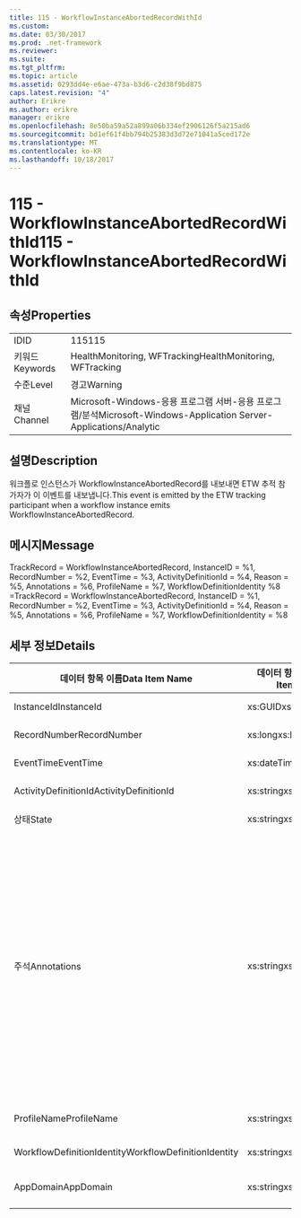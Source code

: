 ```yaml
---
title: 115 - WorkflowInstanceAbortedRecordWithId
ms.custom: 
ms.date: 03/30/2017
ms.prod: .net-framework
ms.reviewer: 
ms.suite: 
ms.tgt_pltfrm: 
ms.topic: article
ms.assetid: 0293dd4e-e6ae-473a-b3d6-c2d38f9bd875
caps.latest.revision: "4"
author: Erikre
ms.author: erikre
manager: erikre
ms.openlocfilehash: 8e50ba59a52a899a06b334ef2906126f5a215ad6
ms.sourcegitcommit: bd1ef61f4bb794b25383d3d72e71041a5ced172e
ms.translationtype: MT
ms.contentlocale: ko-KR
ms.lasthandoff: 10/18/2017
---
```

# <a name="115---workflowinstanceabortedrecordwithid"></a><span data-ttu-id="8ff8e-102">115 - WorkflowInstanceAbortedRecordWithId</span><span class="sxs-lookup"><span data-stu-id="8ff8e-102">115 - WorkflowInstanceAbortedRecordWithId</span></span>
## <a name="properties"></a><span data-ttu-id="8ff8e-103">속성</span><span class="sxs-lookup"><span data-stu-id="8ff8e-103">Properties</span></span>  
  
|||  
|-|-|  
|<span data-ttu-id="8ff8e-104">ID</span><span class="sxs-lookup"><span data-stu-id="8ff8e-104">ID</span></span>|<span data-ttu-id="8ff8e-105">115</span><span class="sxs-lookup"><span data-stu-id="8ff8e-105">115</span></span>|  
|<span data-ttu-id="8ff8e-106">키워드</span><span class="sxs-lookup"><span data-stu-id="8ff8e-106">Keywords</span></span>|<span data-ttu-id="8ff8e-107">HealthMonitoring, WFTracking</span><span class="sxs-lookup"><span data-stu-id="8ff8e-107">HealthMonitoring, WFTracking</span></span>|  
|<span data-ttu-id="8ff8e-108">수준</span><span class="sxs-lookup"><span data-stu-id="8ff8e-108">Level</span></span>|<span data-ttu-id="8ff8e-109">경고</span><span class="sxs-lookup"><span data-stu-id="8ff8e-109">Warning</span></span>|  
|<span data-ttu-id="8ff8e-110">채널</span><span class="sxs-lookup"><span data-stu-id="8ff8e-110">Channel</span></span>|<span data-ttu-id="8ff8e-111">Microsoft-Windows-응용 프로그램 서버-응용 프로그램/분석</span><span class="sxs-lookup"><span data-stu-id="8ff8e-111">Microsoft-Windows-Application Server-Applications/Analytic</span></span>|  
  
## <a name="description"></a><span data-ttu-id="8ff8e-112">설명</span><span class="sxs-lookup"><span data-stu-id="8ff8e-112">Description</span></span>  
 <span data-ttu-id="8ff8e-113">워크플로 인스턴스가 WorkflowInstanceAbortedRecord를 내보내면 ETW 추적 참가자가 이 이벤트를 내보냅니다.</span><span class="sxs-lookup"><span data-stu-id="8ff8e-113">This event is emitted by the ETW tracking participant when a workflow instance emits WorkflowInstanceAbortedRecord.</span></span>  
  
## <a name="message"></a><span data-ttu-id="8ff8e-114">메시지</span><span class="sxs-lookup"><span data-stu-id="8ff8e-114">Message</span></span>  
 <span data-ttu-id="8ff8e-115">TrackRecord = WorkflowInstanceAbortedRecord, InstanceID = %1, RecordNumber = %2, EventTime = %3, ActivityDefinitionId = %4, Reason = %5, Annotations = %6, ProfileName = %7, WorkflowDefinitionIdentity %8 =</span><span class="sxs-lookup"><span data-stu-id="8ff8e-115">TrackRecord = WorkflowInstanceAbortedRecord, InstanceID = %1, RecordNumber = %2, EventTime = %3, ActivityDefinitionId = %4, Reason = %5,  Annotations = %6, ProfileName = %7, WorkflowDefinitionIdentity = %8</span></span>  
  
## <a name="details"></a><span data-ttu-id="8ff8e-116">세부 정보</span><span class="sxs-lookup"><span data-stu-id="8ff8e-116">Details</span></span>  
  
|<span data-ttu-id="8ff8e-117">데이터 항목 이름</span><span class="sxs-lookup"><span data-stu-id="8ff8e-117">Data Item Name</span></span>|<span data-ttu-id="8ff8e-118">데이터 항목 형식</span><span class="sxs-lookup"><span data-stu-id="8ff8e-118">Data Item Type</span></span>|<span data-ttu-id="8ff8e-119">설명</span><span class="sxs-lookup"><span data-stu-id="8ff8e-119">Description</span></span>|  
|--------------------|--------------------|-----------------|  
|<span data-ttu-id="8ff8e-120">InstanceId</span><span class="sxs-lookup"><span data-stu-id="8ff8e-120">InstanceId</span></span>|<span data-ttu-id="8ff8e-121">xs:GUID</span><span class="sxs-lookup"><span data-stu-id="8ff8e-121">xs:GUID</span></span>|<span data-ttu-id="8ff8e-122">워크플로의 인스턴스 ID</span><span class="sxs-lookup"><span data-stu-id="8ff8e-122">The instance id for the workflow</span></span>|  
|<span data-ttu-id="8ff8e-123">RecordNumber</span><span class="sxs-lookup"><span data-stu-id="8ff8e-123">RecordNumber</span></span>|<span data-ttu-id="8ff8e-124">xs:long</span><span class="sxs-lookup"><span data-stu-id="8ff8e-124">xs:long</span></span>|<span data-ttu-id="8ff8e-125">내보낸 레코드의 시퀀스 번호</span><span class="sxs-lookup"><span data-stu-id="8ff8e-125">The sequence number of the emitted record</span></span>|  
|<span data-ttu-id="8ff8e-126">EventTime</span><span class="sxs-lookup"><span data-stu-id="8ff8e-126">EventTime</span></span>|<span data-ttu-id="8ff8e-127">xs:dateTime</span><span class="sxs-lookup"><span data-stu-id="8ff8e-127">xs:dateTime</span></span>|<span data-ttu-id="8ff8e-128">이벤트를 내보낸 시간(UTC)</span><span class="sxs-lookup"><span data-stu-id="8ff8e-128">The time in UTC when the event was emitted</span></span>|  
|<span data-ttu-id="8ff8e-129">ActivityDefinitionId</span><span class="sxs-lookup"><span data-stu-id="8ff8e-129">ActivityDefinitionId</span></span>|<span data-ttu-id="8ff8e-130">xs:string</span><span class="sxs-lookup"><span data-stu-id="8ff8e-130">xs:string</span></span>|<span data-ttu-id="8ff8e-131">워크플로의 루트 활동 이름</span><span class="sxs-lookup"><span data-stu-id="8ff8e-131">The name of the root activity in the workflow</span></span>|  
|<span data-ttu-id="8ff8e-132">상태</span><span class="sxs-lookup"><span data-stu-id="8ff8e-132">State</span></span>|<span data-ttu-id="8ff8e-133">xs:string</span><span class="sxs-lookup"><span data-stu-id="8ff8e-133">xs:string</span></span>|<span data-ttu-id="8ff8e-134">워크플로의 현재 상태</span><span class="sxs-lookup"><span data-stu-id="8ff8e-134">The current state of the Workflow.</span></span>|  
|<span data-ttu-id="8ff8e-135">주석</span><span class="sxs-lookup"><span data-stu-id="8ff8e-135">Annotations</span></span>|<span data-ttu-id="8ff8e-136">xs:string</span><span class="sxs-lookup"><span data-stu-id="8ff8e-136">xs:string</span></span>|<span data-ttu-id="8ff8e-137">이 이벤트에 추가된 주석입니다.</span><span class="sxs-lookup"><span data-stu-id="8ff8e-137">The annotations that were added to this event.</span></span> <span data-ttu-id="8ff8e-138">값 형식으로 xml 요소에 저장 됩니다 \<항목 >\< 항목 이름 = "annotationName" type = "> annotationValue\<항목/>\<항목/>입니다.</span><span class="sxs-lookup"><span data-stu-id="8ff8e-138">The values are stored in an xml element in the format \<items>\< item name = "annotationName" type="System.String">annotationValue\</item>\</items>.</span></span> <span data-ttu-id="8ff8e-139">주석을 지정 하지 않으면 문자열을 포함 하는 경우 \<항목 / >입니다.</span><span class="sxs-lookup"><span data-stu-id="8ff8e-139">If no annotations are specified then the string contains \<items/>.</span></span> <span data-ttu-id="8ff8e-140">ETW 이벤트 크기는 ETW 버퍼 크기 또는 ETW 이벤트의 최대 페이로드에 따라 제한됩니다.</span><span class="sxs-lookup"><span data-stu-id="8ff8e-140">The ETW event size is limited by the ETW buffer size or the max payload for an ETW event.</span></span> <span data-ttu-id="8ff8e-141">이벤트 크기가 ETW 제한을 초과 하면 주석을 삭제 하 고 주석 값으로 바꿔 이벤트 잘립니다 경우 \<항목 >... \<항목/>입니다.</span><span class="sxs-lookup"><span data-stu-id="8ff8e-141">If the size of the event exceeds the ETW limits, then the event is truncated by dropping the annotations and replacing the annotation value with \<items>...\</items>.</span></span>|  
|<span data-ttu-id="8ff8e-142">ProfileName</span><span class="sxs-lookup"><span data-stu-id="8ff8e-142">ProfileName</span></span>|<span data-ttu-id="8ff8e-143">xs:string</span><span class="sxs-lookup"><span data-stu-id="8ff8e-143">xs:string</span></span>|<span data-ttu-id="8ff8e-144">이 이벤트를 내보낸 이름 또는 추적 프로필</span><span class="sxs-lookup"><span data-stu-id="8ff8e-144">The name or the tracking profile that resulted in this event being emitted</span></span>|  
|<span data-ttu-id="8ff8e-145">WorkflowDefinitionIdentity</span><span class="sxs-lookup"><span data-stu-id="8ff8e-145">WorkflowDefinitionIdentity</span></span>|<span data-ttu-id="8ff8e-146">xs:string</span><span class="sxs-lookup"><span data-stu-id="8ff8e-146">xs:string</span></span>|<span data-ttu-id="8ff8e-147">워크플로 정의 ID입니다.</span><span class="sxs-lookup"><span data-stu-id="8ff8e-147">The workflow definition id</span></span>|  
|<span data-ttu-id="8ff8e-148">AppDomain</span><span class="sxs-lookup"><span data-stu-id="8ff8e-148">AppDomain</span></span>|<span data-ttu-id="8ff8e-149">xs:string</span><span class="sxs-lookup"><span data-stu-id="8ff8e-149">xs:string</span></span>|<span data-ttu-id="8ff8e-150">AppDomain.CurrentDomain.FriendlyName에서 반환되는 문자열입니다.</span><span class="sxs-lookup"><span data-stu-id="8ff8e-150">The string returned by AppDomain.CurrentDomain.FriendlyName.</span></span>|
